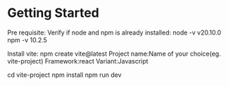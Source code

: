 # Getting Started

Pre requisite:
Verify if node and npm is already installed:
node -v
  v20.10.0
npm -v
  10.2.5

Install vite:
npm create vite@latest
  Project name:Name of your choice(eg. vite-project)
  Framework:react
  Variant:Javascript

  cd vite-project
  npm install
  npm run dev
  


